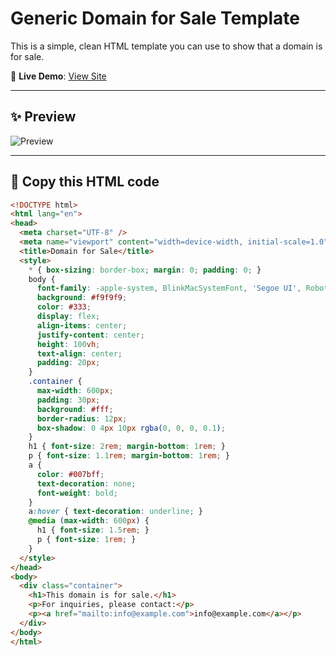 # Generic Domain for Sale Template

This is a simple, clean HTML template you can use to show that a domain is for sale.

🔗 **Live Demo**: [View Site](https://username.github.io/domain-template)

---

## ✨ Preview

![Preview](screenshot.png)

---

## 🧾 Copy this HTML code

```html
<!DOCTYPE html>
<html lang="en">
<head>
  <meta charset="UTF-8" />
  <meta name="viewport" content="width=device-width, initial-scale=1.0" />
  <title>Domain for Sale</title>
  <style>
    * { box-sizing: border-box; margin: 0; padding: 0; }
    body {
      font-family: -apple-system, BlinkMacSystemFont, 'Segoe UI', Roboto, 'Helvetica Neue', sans-serif;
      background: #f9f9f9;
      color: #333;
      display: flex;
      align-items: center;
      justify-content: center;
      height: 100vh;
      text-align: center;
      padding: 20px;
    }
    .container {
      max-width: 600px;
      padding: 30px;
      background: #fff;
      border-radius: 12px;
      box-shadow: 0 4px 10px rgba(0, 0, 0, 0.1);
    }
    h1 { font-size: 2rem; margin-bottom: 1rem; }
    p { font-size: 1.1rem; margin-bottom: 1rem; }
    a {
      color: #007bff;
      text-decoration: none;
      font-weight: bold;
    }
    a:hover { text-decoration: underline; }
    @media (max-width: 600px) {
      h1 { font-size: 1.5rem; }
      p { font-size: 1rem; }
    }
  </style>
</head>
<body>
  <div class="container">
    <h1>This domain is for sale.</h1>
    <p>For inquiries, please contact:</p>
    <p><a href="mailto:info@example.com">info@example.com</a></p>
  </div>
</body>
</html>
